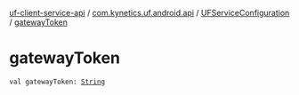 [uf-client-service-api](../../index.md) / [com.kynetics.uf.android.api](../index.md) / [UFServiceConfiguration](index.md) / [gatewayToken](./gateway-token.md)

# gatewayToken

`val gatewayToken: `[`String`](https://kotlinlang.org/api/latest/jvm/stdlib/kotlin/-string/index.html)